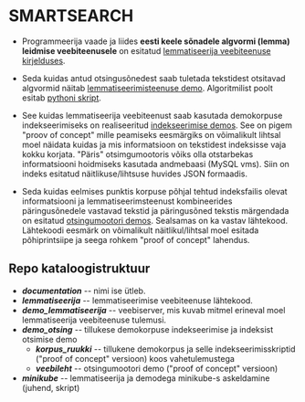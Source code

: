 # SMARTSEARCH

* Programmeerija vaade ja liides
  **eesti keele sõnadele algvormi (lemma) leidmise veebiteenusele** on esitatud 
  [lemmatiseerija veebiteenuse kirjelduses](https://github.com/estnltk/smart-search/tree/main/lemmatiseerija).

* Seda kuidas antud otsingusõnedest saab tuletada tekstidest otsitavad 
  algvormid näitab
  [lemmatiseerimisteenuse demo](https://github.com/estnltk/smart-search/tree/main/demo_lemmatiseerija).
  Algoritmilist poolt esitab
  [pythoni skript](https://github.com/estnltk/smart-search/blob/main/demo_lemmatiseerija/demo_lemmatiseerija.py).

* See kuidas lemmatiseerija veebiteenust saab kasutada demokorpuse indekseerimiseks
  on realiseeritud
  [indekseerimise demos](https://github.com/estnltk/smart-search/tree/main/demo_otsing/korpus_ruukki).
  See on pigem "proov of concept" mille peamiseks eesmärgiks on 
  võimalikult lihtsal moel näidata kuidas ja mis informatsioon on tekstidest indeksisse vaja kokku korjata. 
  "Päris" otsimgumootoris võiks olla otstarbekas informatsiooni hoidmiseks kasutada andmebaasi (MySQL vms). 
  Siin on indeks esitatud näitlikuse/lihtsuse huvides JSON formaadis.

* Seda kuidas eelmises punktis korpuse põhjal tehtud indeksfailis olevat informatsiooni
  ja lemmatiseerimsteenust kombineerides päringusõnedele vastavad tekstid ja päringusõned tekstis märgendada on esitatud
  [otsingumootori demos](https://github.com/estnltk/smart-search/tree/main/demo_otsing/veebileht).
  Sealsamas on ka vastav lähtekood. Lähtekoodi eesmärk on võimalikult
  näitlikul/lihtsal moel esitada põhiprintsiipe ja seega 
  rohkem "proof of concept" lahendus.

## Repo kataloogistruktuur

* **_documentation_** -- nimi ise ütleb.
* **_lemmatiseerija_** -- lemmatiseerimise veebiteenuse lähtekood.
* **_demo_lemmatiseerija_** -- veebiserver, mis kuvab mitmel erineval moel lemmatiseerija veebiteenuse tulemusi.
* **_demo_otsing_** -- tillukese demokorpuse indekseerimise ja indeksist otsimise demo
  * **_korpus_ruukki_** -- tillukene demokorpus ja selle indekseerimisskriptid ("proof of concept" versioon) koos vahetulemustega
  * **_veebileht_** -- otsingumootori demo ("proof of concept" versioon)
* **_minikube_** -- lemmatiseerija ja demodega minikube-s askeldamine (juhend, skript)

